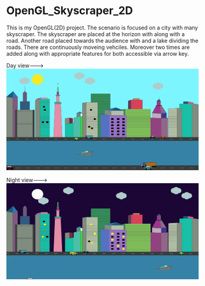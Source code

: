 # OpenGL_Skyscraper_2D
This is my OpenGL(2D) project. The scenario is focused on a city with many skyscraper. The skyscraper are placed at the horizon with along with a road. Another road
placed towards the audience with and a lake dividing the roads. There are continuously moveing vehciles. Moreover two times are added along with appropriate features 
for both accessible via arrow key.

Day view--->
![alt text](https://github.com/Shahir47/OpenGL_Skyscraper_2D/blob/60c66cd6c8d99d1424bd761adff7eebcbd204315/Screenshot_Day.png)

Night view--->
![alt text](https://github.com/Shahir47/OpenGL_Skyscraper_2D/blob/60c66cd6c8d99d1424bd761adff7eebcbd204315/Screenshot_Night.png)
